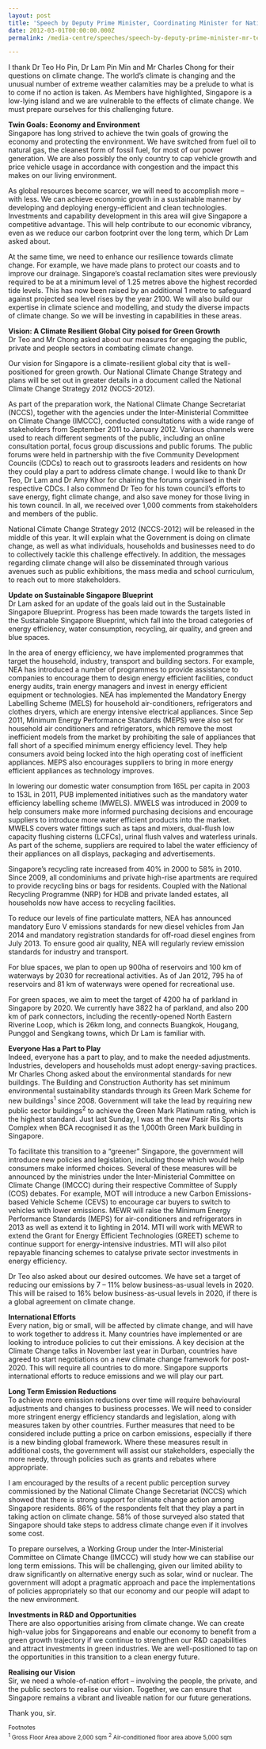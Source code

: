 ```yaml
---
layout: post
title: 'Speech by Deputy Prime Minister, Coordinating Minister for National Security and Minister for Home Affairs, Mr Teo Chee Hean, on Climate Change at the Committee of Supply Debate, 1 March 2012'
date: 2012-03-01T00:00:00.000Z
permalink: /media-centre/speeches/speech-by-deputy-prime-minister-mr-teo-chee-hean-coordinating-minister-for-national-security-and-minister-for-home-affairs-on-climate-change/

---
```



I thank Dr Teo Ho Pin, Dr Lam Pin Min and Mr Charles Chong for their questions on climate change. The world’s climate is changing and the unusual number of extreme weather calamities may be a prelude to what is to come if no action is taken. As Members have highlighted, Singapore is a low-lying island and we are vulnerable to the effects of climate change. We must prepare ourselves for this challenging future. 

**Twin Goals: Economy and Environment**   
Singapore has long strived to achieve the twin goals of growing the economy and protecting the environment. We have switched from fuel oil to natural gas, the cleanest form of fossil fuel, for most of our power generation. We are also possibly the only country to cap vehicle growth and price vehicle usage in accordance with congestion and the impact this makes on our living environment. 

As global resources become scarcer, we will need to accomplish more – with less. We can achieve economic growth in a sustainable manner by developing and deploying energy-efficient and clean technologies. Investments and capability development in this area will give Singapore a competitive advantage. This will help contribute to our economic vibrancy, even as we reduce our carbon footprint over the long term, which Dr Lam asked about. 

At the same time, we need to enhance our resilience towards climate change. For example, we have made plans to protect our coasts and to improve our drainage. Singapore’s coastal reclamation sites were previously required to be at a minimum level of 1.25 metres above the highest recorded tide levels. This has now been raised by an additional 1 metre to safeguard against projected sea level rises by the year 2100. We will also build our expertise in climate science and modelling, and study the diverse impacts of climate change. So we will be investing in capabilities in these areas. 

**Vision: A Climate Resilient Global City poised for Green Growth**   
Dr Teo and Mr Chong asked about our measures for engaging the public, private and people sectors in combating climate change. 

Our vision for Singapore is a climate-resilient global city that is well-positioned for green growth. Our National Climate Change Strategy and plans will be set out in greater details in a document called the National Climate Change Strategy 2012 (NCCS-2012). 

As part of the preparation work, the National Climate Change Secretariat (NCCS), together with the agencies under the Inter-Ministerial Committee on Climate Change (IMCCC), conducted consultations with a wide range of stakeholders from September 2011 to January 2012. Various channels were used to reach different segments of the public, including an online consultation portal, focus group discussions and public forums. The public forums were held in partnership with the five Community Development Councils (CDCs) to reach out to grassroots leaders and residents on how they could play a part to address climate change. I would like to thank Dr Teo, Dr Lam and Dr Amy Khor for chairing the forums organised in their respective CDCs. I also commend Dr Teo for his town council’s efforts to save energy, fight climate change, and also save money for those living in his town council. In all, we received over 1,000 comments from stakeholders and members of the public. 

National Climate Change Strategy 2012 (NCCS-2012) will be released in the middle of this year. It will explain what the Government is doing on climate change, as well as what individuals, households and businesses need to do to collectively tackle this challenge effectively. In addition, the messages regarding climate change will also be disseminated through various avenues such as public exhibitions, the mass media and school curriculum, to reach out to more stakeholders. 

**Update on Sustainable Singapore Blueprint**   
Dr Lam asked for an update of the goals laid out in the Sustainable Singapore Blueprint. Progress has been made towards the targets listed in the Sustainable Singapore Blueprint, which fall into the broad categories of energy efficiency, water consumption, recycling, air quality, and green and blue spaces. 

In the area of energy efficiency, we have implemented programmes that target the household, industry, transport and building sectors. For example, NEA has introduced a number of programmes to provide assistance to companies to encourage them to design energy efficient facilities, conduct energy audits, train energy managers and invest in energy efficient equipment or technologies. NEA has implemented the Mandatory Energy Labelling Scheme (MELS) for household air-conditioners, refrigerators and clothes dryers, which are energy intensive electrical appliances. Since Sep 2011, Minimum Energy Performance Standards (MEPS) were also set for household air conditioners and refrigerators, which remove the most inefficient models from the market by prohibiting the sale of appliances that fall short of a specified minimum energy efficiency level. They help consumers avoid being locked into the high operating cost of inefficient appliances. MEPS also encourages suppliers to bring in more energy efficient appliances as technology improves. 

In lowering our domestic water consumption from 165L per capita in 2003 to 153L in 2011, PUB implemented initiatives such as the mandatory water efficiency labelling scheme (MWELS). MWELS was introduced in 2009 to help consumers make more informed purchasing decisions and encourage suppliers to introduce more water efficient products into the market. MWELS covers water fittings such as taps and mixers, dual-flush low capacity flushing cisterns (LCFCs), urinal flush valves and waterless urinals. As part of the scheme, suppliers are required to label the water efficiency of their appliances on all displays, packaging and advertisements. 

Singapore’s recycling rate increased from 40% in 2000 to 58% in 2010. Since 2009, all condominiums and private high-rise apartments are required to provide recycling bins or bags for residents. Coupled with the National Recycling Programme (NRP) for HDB and private landed estates, all households now have access to recycling facilities. 

To reduce our levels of fine particulate matters, NEA has announced mandatory Euro V emissions standards for new diesel vehicles from Jan 2014 and mandatory registration standards for off-road diesel engines from July 2013. To ensure good air quality, NEA will regularly review emission standards for industry and transport. 

For blue spaces, we plan to open up 900ha of reservoirs and 100 km of waterways by 2030 for recreational activities. As of Jan 2012, 795 ha of reservoirs and 81 km of waterways were opened for recreational use. 

For green spaces, we aim to meet the target of 4200 ha of parkland in Singapore by 2020. We currently have 3822 ha of parkland, and also 200 km of park connectors, including the recently-opened North Eastern Riverine Loop, which is 26km long, and connects Buangkok, Hougang, Punggol and Sengkang towns, which Dr Lam is familiar with. 

**Everyone Has a Part to Play**   
Indeed, everyone has a part to play, and to make the needed adjustments. Industries, developers and households must adopt energy-saving practices. Mr Charles Chong asked about the environmental standards for new buildings. The Building and Construction Authority has set minimum environmental sustainability standards through its Green Mark Scheme for new buildings<sup>1</sup> since 2008. Government will take the lead by requiring new public sector buildings<sup>2</sup> to achieve the Green Mark Platinum rating, which is the highest standard. Just last Sunday, I was at the new Pasir Ris Sports Complex when BCA recognised it as the 1,000th Green Mark building in Singapore. 

To facilitate this transition to a “greener” Singapore, the government will introduce new policies and legislation, including those which would help consumers make informed choices. Several of these measures will be announced by the ministries under the Inter-Ministerial Committee on Climate Change (IMCCC) during their respective Committee of Supply (COS) debates. For example, MOT will introduce a new Carbon Emissions-based Vehicle Scheme (CEVS) to encourage car buyers to switch to vehicles with lower emissions. MEWR will raise the Minimum Energy Performance Standards (MEPS) for air-conditioners and refrigerators in 2013 as well as extend it to lighting in 2014. MTI will work with MEWR to extend the Grant for Energy Efficient Technologies (GREET) scheme to continue support for energy-intensive industries. MTI will also pilot repayable financing schemes to catalyse private sector investments in energy efficiency. 

Dr Teo also asked about our desired outcomes. We have set a target of reducing our emissions by 7 – 11% below business-as-usual levels in 2020. This will be raised to 16% below business-as-usual levels in 2020, if there is a global agreement on climate change. 

**International Efforts**   
Every nation, big or small, will be affected by climate change, and will have to work together to address it. Many countries have implemented or are looking to introduce policies to cut their emissions. A key decision at the Climate Change talks in November last year in Durban, countries have agreed to start negotiations on a new climate change framework for post-2020. This will require all countries to do more. Singapore supports international efforts to reduce emissions and we will play our part. 

**Long Term Emission Reductions**   
To achieve more emission reductions over time will require behavioural adjustments and changes to business processes. We will need to consider more stringent energy efficiency standards and legislation, along with measures taken by other countries. Further measures that need to be considered include putting a price on carbon emissions, especially if there is a new binding global framework. Where these measures result in additional costs, the government will assist our stakeholders, especially the more needy, through policies such as grants and rebates where appropriate. 

I am encouraged by the results of a recent public perception survey commissioned by the National Climate Change Secretariat (NCCS) which showed that there is strong support for climate change action among Singapore residents. 86% of the respondents felt that they play a part in taking action on climate change. 58% of those surveyed also stated that Singapore should take steps to address climate change even if it involves some cost. 

To prepare ourselves, a Working Group under the Inter-Ministerial Committee on Climate Change (IMCCC) will study how we can stabilise our long term emissions. This will be challenging, given our limited ability to draw significantly on alternative energy such as solar, wind or nuclear. The government will adopt a pragmatic approach and pace the implementations of policies appropriately so that our economy and our people will adapt to the new environment. 

**Investments in R&D and Opportunities**  
There are also opportunities arising from climate change. We can create high-value jobs for Singaporeans and enable our economy to benefit from a green growth trajectory if we continue to strengthen our R&D capabilities and attract investments in green industries. We are well-positioned to tap on the opportunities in this transition to a clean energy future. 

**Realising our Vision**   
Sir, we need a whole-of-nation effort – involving the people, the private, and the public sectors to realise our vision. Together, we can ensure that Singapore remains a vibrant and liveable nation for our future generations. 

Thank you, sir. 


<sub>Footnotes</sub>  
<sub><sup>1</sup> Gross Floor Area above 2,000 sqm</sub>
<sub><sup>2</sup> Air-conditioned floor area above 5,000 sqm</sub>
